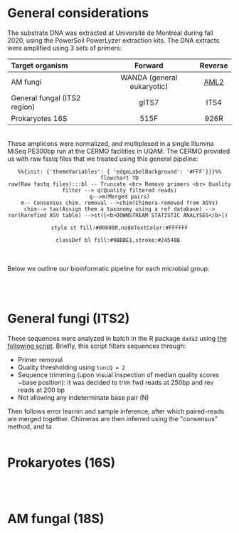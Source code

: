 # General considerations

The substrate DNA was extracted at Université de Montréal during fall 2020, using the PowerSoil PowerLyzer extraction kits. The DNA extracts were amplified using 3 sets of primers:

|Target organism|Forward|Reverse|
:-----------|:-----:|:-----:|
AM fungi|WANDA (general eukaryotic)|[AML2](https://doi.org/10.1111/j.1574-6941.2008.00531.x)
General fungal (ITS2 region)|gITS7|ITS4
Prokaryotes 16S|515F|926R

<br>
These amplicons were normalized, and multiplexed in a single Illumina MiSeq PE300bp run at the CERMO facilities in UQAM. The CERMO provided us with raw fastq files that we treated using this general pipeline:

<center>

```mermaid
%%{init: {'themeVariables': { 'edgeLabelBackground': '#FFF'}}}%%
flowchart TD
raw(Raw fastq files):::bl -- Truncate <br> Remove primers <br> Quality filter --> q(Quality filtered reads)
q-->m(Merged pairs)
m-- Consensus chim. removal -->chim(Chimera-removed from ASVs)
chim--> tax(Assign them a taxonomy using a ref database) --> rar(Rarefied ASV table) -->st([<b>DOWNSTREAM STATISTIC ANALYSES</b>]) 

style st fill:#000000,nodeTextColor:#FFFFFF

classDef bl fill:#9BBBE1,stroke:#24548B 

```
</center>

<bR><br> Below we outline our bioinformatic pipeline for each microbial group.

<br><br>

# General fungi (ITS2)
These sequences were analyzed in batch in the R package ``dada2`` using [the following script](./Script_ITS.R). Briefly, this script filters sequences through:

- Primer removal
- Quality thresholding using ``tuncQ = 2``
- Sequence trimming (upon visual inspection of median quality scores ~base position): it was decided to trim fwd reads at 250bp and rev reads at 200 bp
- Not allowing any indeterminate base pair (N)

Then follows error learnin and sample inference, after which paired-reads are merged together. Chimeras are then inferred using the "consensus" method, and ta
<br><br>

# Prokaryotes (16S)

<br><br>

# AM fungal (18S)